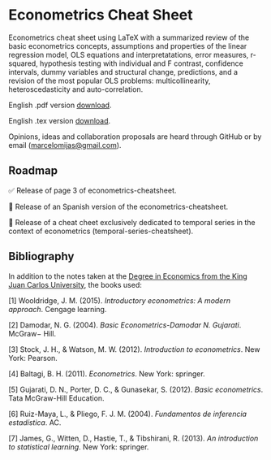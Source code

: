 # Econometrics Cheat Sheet

Econometrics cheat sheet using LaTeX with a summarized review of the basic econometrics concepts, assumptions and properties of the linear regression model, OLS equations and interpretatations, error measures, r-squared, hypothesis testing with individual and F contrast, confidence intervals, dummy variables and structural change, predictions, and a revision of the most popular OLS problems: multicollinearity, heteroscedasticity and auto-correlation.

English .pdf version <a href="https://github.com/marcelomijas/econometrics-cheatsheet/raw/main/econometrics-cheatsheet/econometrics-cheatsheet-en.pdf">download</a>.

English .tex version <a href="https://github.com/marcelomijas/econometrics-cheatsheet/raw/main/econometrics-cheatsheet/econometrics-cheatsheet-en.tex">download</a>.

Opinions, ideas and collaboration proposals are heard through GitHub or by email (marcelomijas@gmail.com).

## Roadmap

:white_check_mark: Release of page 3 of econometrics-cheatsheet.

:construction: Release of an Spanish version of the econometrics-cheatsheet.

:construction: Release of a cheat cheet exclusively dedicated to temporal series in the context of econometrics (temporal-series-cheatsheet).

## Bibliography

In addition to the notes taken at the <a href="https://www.urjc.es/universidad/calidad/560-economia">Degree in Economics from the King Juan Carlos University</a>, the books used:

[1] Wooldridge, J. M. (2015). *Introductory econometrics: A modern approach*. Cengage learning.

[2] Damodar, N. G. (2004). *Basic Econometrics-Damodar N. Gujarati*. McGraw− Hill.

[3] Stock, J. H., & Watson, M. W. (2012). *Introduction to econometrics*. New York: Pearson.

[4] Baltagi, B. H. (2011). *Econometrics*. New York: springer.

[5] Gujarati, D. N., Porter, D. C., & Gunasekar, S. (2012). *Basic econometrics*. Tata McGraw-Hill Education.

[6] Ruiz-Maya, L., & Pliego, F. J. M. (2004). *Fundamentos de inferencia estadística*. AC.

[7] James, G., Witten, D., Hastie, T., & Tibshirani, R. (2013). *An introduction to statistical learning*. New York: springer.
